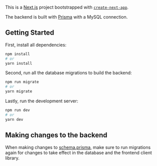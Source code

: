 This is a [Next.js](https://nextjs.org/) project bootstrapped with [`create-next-app`](https://github.com/vercel/next.js/tree/canary/packages/create-next-app).

The backend is built with [Prisma](https://www.prisma.io/) with a MySQL connection.

## Getting Started

First, install all dependencies:

```bash
npm install
# or
yarn install
```

Second, run all the database migrations to build the backend:

```bash
npm run migrate
# or
yarn migrate
```

Lastly, run the development server:

```bash
npm run dev
# or
yarn dev
```

## Making changes to the backend

When making changes to [schema.prisma](./prisma/schema.prisma), make sure to run migrations again for changes to take effect in the database and the frontend client library.
